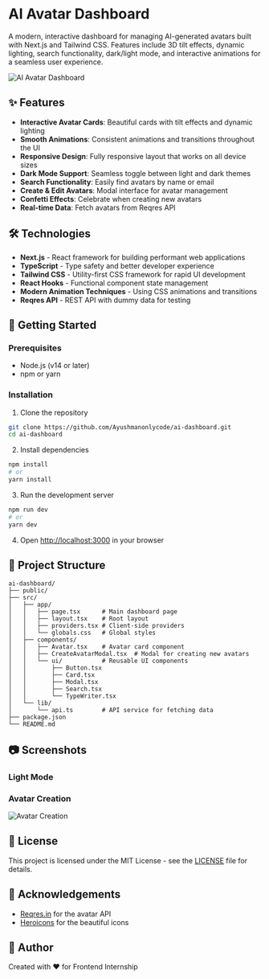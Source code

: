 # AI Avatar Dashboard

A modern, interactive dashboard for managing AI-generated avatars built with Next.js and Tailwind CSS. Features include 3D tilt effects, dynamic lighting, search functionality, dark/light mode, and interactive animations for a seamless user experience.

![AI Avatar Dashboard](./src/images/dashboard.png)

## ✨ Features

- **Interactive Avatar Cards**: Beautiful cards with tilt effects and dynamic lighting
- **Smooth Animations**: Consistent animations and transitions throughout the UI
- **Responsive Design**: Fully responsive layout that works on all device sizes
- **Dark Mode Support**: Seamless toggle between light and dark themes
- **Search Functionality**: Easily find avatars by name or email
- **Create & Edit Avatars**: Modal interface for avatar management
- **Confetti Effects**: Celebrate when creating new avatars
- **Real-time Data**: Fetch avatars from Reqres API

## 🛠️ Technologies

- **Next.js** - React framework for building performant web applications
- **TypeScript** - Type safety and better developer experience
- **Tailwind CSS** - Utility-first CSS framework for rapid UI development
- **React Hooks** - Functional component state management
- **Modern Animation Techniques** - Using CSS animations and transitions
- **Reqres API** - REST API with dummy data for testing

## 🚀 Getting Started

### Prerequisites

- Node.js (v14 or later)
- npm or yarn

### Installation

1. Clone the repository
```bash
git clone https://github.com/Ayushmanonlycode/ai-dashboard.git
cd ai-dashboard
```

2. Install dependencies
```bash
npm install
# or
yarn install
```

3. Run the development server
```bash
npm run dev
# or
yarn dev
```

4. Open [http://localhost:3000](http://localhost:3000) in your browser

## 📁 Project Structure

```
ai-dashboard/
├── public/
├── src/
│   ├── app/
│   │   ├── page.tsx      # Main dashboard page
│   │   ├── layout.tsx    # Root layout
│   │   ├── providers.tsx # Client-side providers
│   │   └── globals.css   # Global styles
│   ├── components/
│   │   ├── Avatar.tsx    # Avatar card component
│   │   ├── CreateAvatarModal.tsx  # Modal for creating new avatars
│   │   └── ui/           # Reusable UI components
│   │       ├── Button.tsx
│   │       ├── Card.tsx
│   │       ├── Modal.tsx
│   │       ├── Search.tsx
│   │       └── TypeWriter.tsx
│   └── lib/
│       └── api.ts        # API service for fetching data
├── package.json
└── README.md
```

## 📷 Screenshots

### Light Mode


### Avatar Creation
![Avatar Creation](https://i.imgur.com/placeholder-create.png)

## 📝 License

This project is licensed under the MIT License - see the [LICENSE](LICENSE) file for details.

## 🙏 Acknowledgements

- [Reqres.in](https://reqres.in) for the avatar API
- [Heroicons](https://heroicons.com/) for the beautiful icons

## 👤 Author

Created with ❤️ for Frontend Internship
